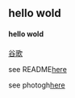 ## hello wold

#### hello wold

[谷歌](http://www.google.com/)

see README[here](./README.md)

see photogh[here](./58031639_p0.jpg)

[baidu]:http://www.baidu.com/img/bdlogo.gif "百度Logo"
